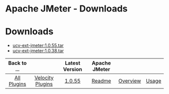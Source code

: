 
Apache JMeter - Downloads
=========================

# Downloads

- [ucv-ext-jmeter:1.0.55.tar]()
- [ucv-ext-jmeter:1.0.38.tar]()

|Back to ...||Latest Version|Apache JMeter |||
| :---: | :---: | :---: | :---: | :---: | :---: |
|[All Plugins](../../index.md)|[Velocity Plugins](../README.md)|[1.0.55]()|[Readme](README.md)|[Overview](overview.md)|[Usage](usage.md)|

